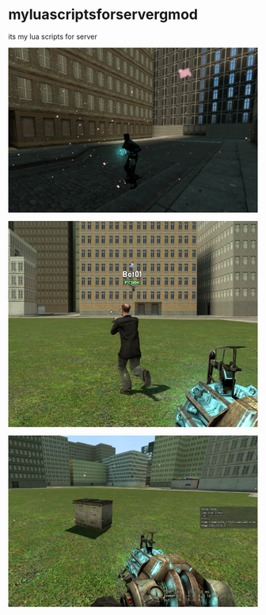 # myluascriptsforservergmod
its my lua scripts for server

![image](https://github.com/Force2005/myluascriptsforservergmod/blob/main/petals.png?raw=true)

![image](https://github.com/Force2005/myluascriptsforservergmod/blob/main/image.png?raw=true)

![image](https://github.com/Force2005/myluascriptsforservergmod/blob/main/propinfo.png?raw=true)
